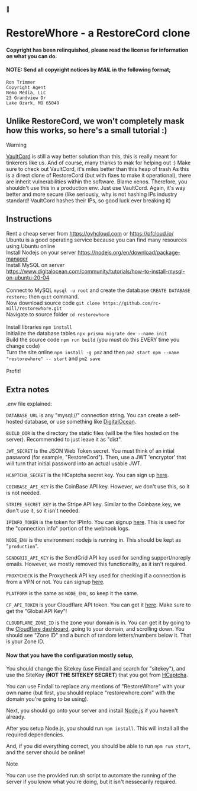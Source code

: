 👋
# RestoreWhore - a RestoreCord clone
#### Copyright has been relinquished, please read the license for information on what you can do.
#### NOTE: Send all copyright notices by *MAIL* in the following format;
```
Ron Trimmer
Copyright Agent
Nemo Media, LLC
23 Grandview Dr
Lake Ozark, MO 65049
```

## Unlike RestoreCord, we won't completely mask how this works, so here's a small tutorial :)
> [!WARNING]
> [VaultCord](https://vaultcord.com) is still a way better solution than this, this is really meant for tinkerers like us. And of course, many thanks to mak for helping out :) Make sure to check out VaultCord, it's miles better than this heap of trash
> As this is a direct clone of RestoreCord (but with fixes to make it operational), there are inherit vulnerabilities within the software. Blame xenos.
> Therefore, you shouldn't use this in a production env. Just use VaultCord. Again, it's way better and more secure (like seriously, why is not hashing IPs industry standard! VaultCord hashes their IPs, so good luck ever breaking it)

## Instructions

Rent a cheap server from https://ovhcloud.com or https://pfcloud.io/ Ubuntu is a good operating service because you can find many resources using Ubuntu online
<br>
Install Nodejs on your server https://nodejs.org/en/download/package-manager
<br>
Install MySQL on server https://www.digitalocean.com/community/tutorials/how-to-install-mysql-on-ubuntu-20-04
<br><br>
Connect to MySQL `mysql -u root` and create the database `CREATE DATABASE restore;` then `quit` command.
<br>
Now download source code `git clone https://github.com/rc-mill/restorewhore.git`
<br>
Navigate to source folder `cd restorewhore`
<br><br>
Install libraries `npm install`
<br>
Initialize the database tables `npx prisma migrate dev --name init`
<br>
Build the source code `npm run build` (you must do this EVERY time you change code)
<br>
Turn the site online `npm install -g pm2` and then `pm2 start npm --name "restorewhore" -- start` and `pm2 save`
<br><br>
Profit!

## Extra notes

.env file explained:

`DATABASE_URL` is any "mysql://" connection string. You can create a self-hosted database, or use something like [DigitalOcean](https://digitalocean.com).

`BUILD_DIR` is the directory the static files (will be the files hosted on the server). Recommended to just leave it as "dist".

`JWT_SECRET` is the JSON Web Token secret. You must think of an intial password (for example, "RestoreCord"). Then, use a JWT 'encryptor' that will turn that initial password into an actual usable JWT.

`HCAPTCHA_SECRET` is the HCaptcha secret key. You can sign up [here](https://hcaptcha.com). 

`COINBASE_API_KEY` is the CoinBase API key. However, we don't use this, so it is not needed.

`STRIPE_SECRET_KEY` is the Stripe API key. Similar to the Coinbase key, we don't use it, so it isn't needed.

`IPINFO_TOKEN` is the token for IPInfo. You can signup [here](https://ipinfo.io). This is used for the "connection info" portion of the webhook logs.

`NODE_ENV` is the environment nodejs is running in. This should be kept as "`production`".

`SENDGRID_API_KEY` is the SendGrid API key used for sending support/noreply emails. However, we mostly removed this functionality, as it isn't required.

`PROXYCHECK` is the Proxycheck API key used for checking if a connection is from a VPN or not. You can signup [here](https://proxycheck.io).

`PLATFORM` is the same as `NODE_ENV`, so keep it the same.

`CF_API_TOKEN` is your Cloudflare API token. You can get it [here](https://dash.cloudflare.com/profile/api-tokens). Make sure to get the "Global API Key"!

`CLOUDFLARE_ZONE_ID` is the zone your domain is in. You can get it by going to the [Cloudflare dashboard](https://dash.cloudflare.com), going to your domain, and scrolling down. You should see "Zone ID" and a bunch of random letters/numbers below it. That is your Zone ID.

#### Now that you have the configuration mostly setup,
You should change the Sitekey (use Findall and search for "sitekey"), and use the SiteKey (**NOT THE SITEKEY SECRET**) that you got from [HCaptcha](https://hcaptcha.com).

You can use Findall to replace any mentions of "RestoreWhore" with your own name (but first, you should replace "restorewhore.com" with the domain you're going to be using).

Next, you should go onto your server and install [Node.js](https://nodejs.org) if you haven't already.

After you setup Node.js, you should run `npm install`. This will install all the required dependencies.

And, if you did everything correct, you should be able to run `npm run start`, and the server should be online!

> [!NOTE]
> You can use the provided run.sh script to automate the running of the server if you know what you're doing, but it isn't nessecarily required.
